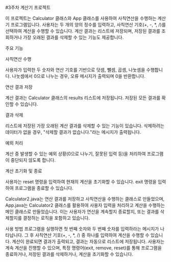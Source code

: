 #3주차 계산기 프로젝트

이 프로젝트는 Calculator 클래스와 App 클래스를 사용하여 사칙연산을 수행하는 계산기 프로그램입니다. 
사용자는 두 개의 양의 정수를 입력하고, 사칙연산 기호(+, -, *, /)를 선택하여 계산을 수행할 수 있습니다. 계산 결과는 리스트에 저장되며, 저장된 결과를 조회하거나 가장 오래된 결과를 삭제할 수 있는 기능도 제공합니다.

주요 기능

사칙연산 수행

사용자가 입력한 두 숫자와 연산 기호를 기반으로 덧셈, 뺄셈, 곱셈, 나눗셈을 수행합니다.
나눗셈에서 0으로 나누는 경우, 오류 메시지가 출력되며 0을 반환합니다.

연산 결과 저장

계산 결과는 Calculator 클래스의 results 리스트에 저장됩니다.
저장된 모든 결과를 확인할 수 있습니다.

결과 삭제

리스트에 저장된 가장 오래된 계산 결과를 삭제할 수 있는 기능이 있습니다.
삭제하려는 데이터가 없을 경우, "삭제할 결과가 없습니다."라는 메시지가 출력됩니다.

예외 처리

계산 중 발생할 수 있는 예외 상황(0으로 나누기, 잘못된 입력 등)을 처리하여 프로그램이 중단되지 않도록 합니다.

계산 초기화 및 종료

사용자는 reset 명령을 입력하여 현재의 계산을 초기화할 수 있습니다.
exit 명령을 입력하여 프로그램을 종료할 수 있습니다.

Calculator2.java는 연산 결과를 저장하고 사칙연산을 수행하는 클래스로 만들었으며, App.java는 Calculator2 클래스를 활용하여 사용자 입력을 처리하고 계산을 수행하는 메인 클래스로 만들었습니다. 이는 사용자가 연산을 계속할지 종료할지, 또는 결과를 삭제할지를 결정하는 로직을 포함하고 있습니다.

사용 방법
프로그램을 실행하면 첫 번째 숫자와 두 번째 숫자를 입력하라는 메시지가 나타납니다.
그 후 사칙연산 기호(+, -, *, /) 중 하나를 입력하여 계산을 수행할 수 있습니다.
계산이 완료되면 결과가 출력되고, 결과는 자동으로 리스트에 저장됩니다.
사용자는 계속 계산을 진행할 수 있으며, 특정 명령어(exit, remove, reset)를 통해 프로그램을 종료하거나, 저장된 결과를 삭제하거나, 계산을 초기화할 수 있습니다.
